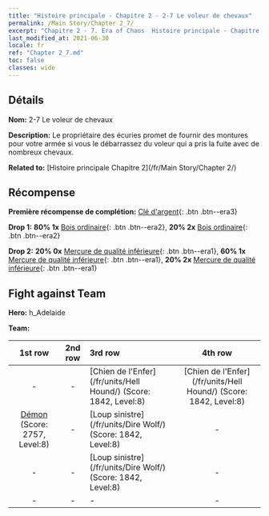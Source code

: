 ```yaml
---
title: "Histoire principale - Chapitre 2 - 2-7 Le voleur de chevaux"
permalink: /Main Story/Chapter 2_7/
excerpt: "Chapitre 2 - 7. Era of Chaos  Histoire principale - Chapitre 2_7. 2-7 Le voleur de chevaux"
last_modified_at: 2021-06-30
locale: fr
ref: "Chapter 2_7.md"
toc: false
classes: wide
---
```


## Détails

 **Nom:** 2-7 Le voleur de chevaux

 **Description:** Le propriétaire des écuries promet de fournir des montures pour votre armée si vous le débarrassez du voleur qui a pris la fuite avec de nombreux chevaux.

 **Related to:** [Histoire principale Chapitre 2](/fr/Main Story/Chapter 2/)

## Récompense

 **Première récompense de complétion:** [Clé d'argent](/ItemsFR/con_693/){: .btn .btn--era3}

 **Drop 1:** **80% 1x** [Bois ordinaire](/ItemsFR/mat_7/){: .btn .btn--era2}, **20% 2x** [Bois ordinaire](/ItemsFR/mat_7/){: .btn .btn--era2}

 **Drop 2:** **20% 0x** [Mercure de qualité inférieure](/ItemsFR/mat_2/){: .btn .btn--era1}, **60% 1x** [Mercure de qualité inférieure](/ItemsFR/mat_2/){: .btn .btn--era1}, **20% 2x** [Mercure de qualité inférieure](/ItemsFR/mat_2/){: .btn .btn--era1}


## Fight against Team
 **Hero:** h_Adelaide

 **Team:**


  | 1st row | 2nd row | 3rd row | 4th row |
  |:----:|:----:|:----|:----:|
  | - | - | [Chien de l'Enfer](/fr/units/Hell Hound/) (Score: 1842, Level:8)  | [Chien de l'Enfer](/fr/units/Hell Hound/) (Score: 1842, Level:8)  |
  | [Démon](/fr/units/Demon/) (Score: 2757, Level:8)  | - | [Loup sinistre](/fr/units/Dire Wolf/) (Score: 1842, Level:8)  | - |
  | - | - | [Loup sinistre](/fr/units/Dire Wolf/) (Score: 1842, Level:8)  | - |
  | - | - | - | - |


